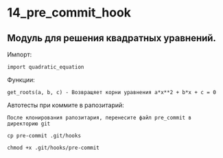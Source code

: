 # 14_pre_commit_hook

Модуль для решения квадратных уравнений.
---------------------------------------------------------------------------

Импорт:

    import quadratic_equation

Функции:

    get_roots(a, b, c) - Возвращяет корни уравнения a*x**2 + b*x + c = 0

Автотесты при коммите в рапозитарий:

    После клонирования рапозитария, перенесите файл pre_commit в директорию git

    cp pre-commit .git/hooks

    chmod +x .git/hooks/pre-commit

